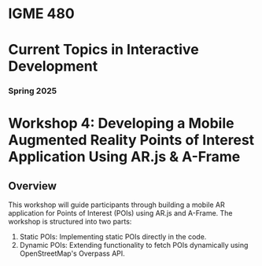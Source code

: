 # IGME 480

# Current Topics in Interactive Development

### Spring 2025

# Workshop 4: Developing a Mobile Augmented Reality Points of Interest Application Using AR.js & A-Frame

## Overview

This workshop will guide participants through building a mobile AR application for Points of Interest (POIs) using AR.js and A-Frame. The workshop is structured into two parts:

1. Static POIs: Implementing static POIs directly in the code.
2. Dynamic POIs: Extending functionality to fetch POIs dynamically using OpenStreetMap's Overpass API.